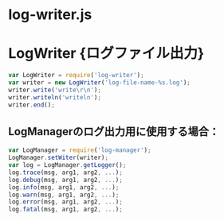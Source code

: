 # log-writer.js

# LogWriter {ログファイル出力}

```js
var LogWriter = require('log-writer');
var writer = new LogWriter('log-file-name-%s.log');
writer.write('write\r\n');
writer.writeln('writeln');
writer.end();
```

## LogManagerのログ出力用に使用する場合：

```js
var LogManager = require('log-manager');
LogManager.setWiter(writer);
var log = LogManager.getLogger();
log.trace(msg, arg1, arg2, ...);
log.debug(msg, arg1, arg2, ...);
log.info(msg, arg1, arg2, ...);
log.warn(msg, arg1, arg2, ...);
log.error(msg, arg1, arg2, ...);
log.fatal(msg, arg1, arg2, ...);
```
